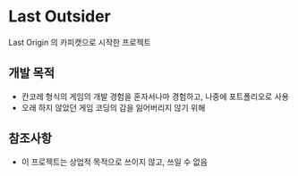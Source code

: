 # Last Outsider
Last Origin 의 카피캣으로 시작한 프로젝트
## 개발 목적
 - 칸코레 형식의 게임의 개발 경험을 혼자서나마 경험하고, 나중에 포트폴리오로 사용
 - 오래 하지 않았던 게임 코딩의 감을 잃어버리지 않기 위해
## 참조사항
 - 이 프로젝트는 상업적 목적으로 쓰이지 않고, 쓰일 수 없음

